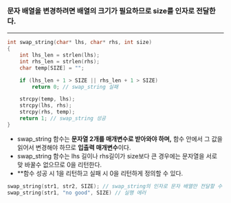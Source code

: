 ###  문자 배열을 변경하려면 배열의 크기가 필요하므로 size를 인자로 전달한다.
_____
```c
int swap_string(char* lhs, char* rhs, int size)
{
	int lhs_len = strlen(lhs);
	int rhs_len = strlen(rhs);
	char temp[SIZE] = "";

	if (lhs_len + 1 > SIZE || rhs_len + 1 > SIZE)
		return 0; // swap_string 실패

	strcpy(temp, lhs);
	strcpy(lhs, rhs);
	strcpy(rhs, temp);
	return 1; // swap_string 성공
}
```
- swap_string 함수는 **문자열 2개를 매개변수로 받아와야 하며,** 함수 안에서 그 값을 읽어서 변경해야 하므로 **입출력 매개변수**이다.
- swap_string 함수는 lhs 길이나 rhs길이가 size보다 큰 경우에는 문자열을 서로 맞 바꿀수 없으므로 0을 리턴한다.
- **함수 성공 시 1을 리턴하고 실패 시 0을 리턴하게 정의할 수 있다.

```c
swap_string(str1, str2, SIZE); // swap_string의 인자로 문자 배열만 전달할 수 있다.
swap_string(str1, "no good", SIZE) // 실행 에러
```